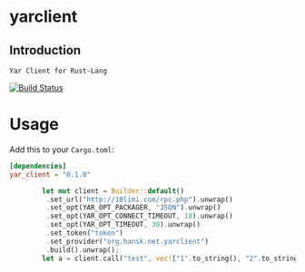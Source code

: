 # yarclient
## Introduction
    Yar Client for Rust-Lang

[![Build Status](https://travis-ci.org/hanskorg/snowflake-rust.svg?branch=master)](https://travis-ci.org/hanskorg/snowflake-rust)

# Usage
Add this to your `Cargo.toml`:

```toml
[dependencies]
yar_client = "0.1.0"
```

```rust
        let mut client = Builder::default()
         .set_url("http://10limi.com/rpc.php").unwrap()
         .set_opt(YAR_OPT_PACKAGER, "JSON").unwrap()
         .set_opt(YAR_OPT_CONNECT_TIMEOUT, 10).unwrap()
         .set_opt(YAR_OPT_TIMEOUT, 30).unwrap()
         .set_token("token")
         .set_provider("org.hansk.net.yarclient")
         .build().unwrap();
        let a = client.call("test", vec!["1".to_string(), "2".to_string()]);
```